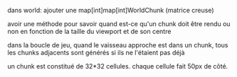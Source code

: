 dans world:
ajouter une map[int]map[int]WorldChunk (matrice creuse)

avoir une méthode pour savoir quand est-ce qu'un chunk doit être rendu ou non
en fonction de la taille du viewport et de son centre

dans la boucle de jeu, quand le vaisseau approche est dans un chunk, tous les chunks adjacents sont générés si ils ne l'étaient pas déjà

un chunk est constitué de 32*32 cellules.
chaque cellule fait 50px de côté.
